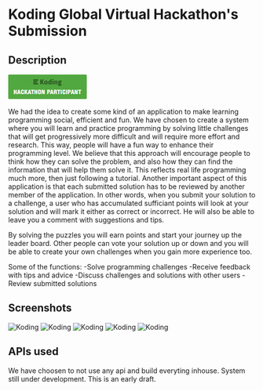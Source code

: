 # Koding Global Virtual Hackathon's Submission

## Description

[![Koding Hackathon](/images/badge.png?raw=true "Koding Hackathon")](https://koding.com/Hackathon)

We had the idea to create some kind of an application to make learning programming social, efficient and fun. We have chosen to create a system where you will learn and practice programming by solving little challenges that will get progressively more difficult and will require more effort and research.
This way, people will have a fun way to enhance their programming level. We believe that this approach will encourage people to think how they can solve the problem, and also how they can find the information that will help them solve it.
This reflects real life programming much more, then just following a tutorial.
Another important aspect of this application is that each submitted solution has to be reviewed by another member of the application. In other words, when you submit your solution to a challenge, a user who has accumulated sufficiant points will look at your solution and will mark it either as correct or incorrect.
He will also be able to leave you a comment with suggestions and tips.

By solving the puzzles you will earn points and start your journey up the leader board. Other people can vote your solution up or down and you will be able to create your own challenges when you gain more experience too. 

Some of the functions:
-Solve programming challenges
-Receive feedback with tips and advice
-Discuss challenges and solutions with other users
-Review submitted solutions

## Screenshots

![Koding](http://puu.sh/dliRd/e8e2b063e4.png "Koding")
![Koding](http://puu.sh/dliSZ/6421b1eae0.png "Koding")
![Koding](http://puu.sh/dliWh/6af7ed933d.png "Koding")
![Koding](http://puu.sh/dliYP/33dd50e49a.png "Koding")
![Koding](http://puu.sh/dlj0R/fce8cf5ecf.png "Koding")


## APIs used

We have choosen to not use any api and build everyting inhouse. System still under development. This is an early draft.